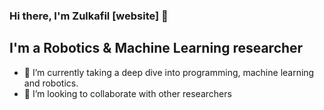 <!--
I followed codeSTACKr's tutorial to create this readme. 
Video: https://www.youtube.com/watch?v=ECuqb5Tv9qI
Code: https://github.com/codeSTACKr/codeSTACKr
-->

### Hi there, I'm Zulkafil [website] 👋

## I'm a Robotics & Machine Learning researcher
- 🌱 I’m currently taking a deep dive into programming, machine learning and robotics.
- 👯 I’m looking to collaborate with other researchers
